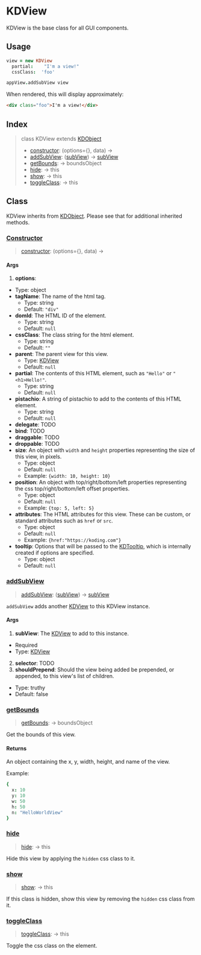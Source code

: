 # KDView

KDView is the base class for all GUI components. 


## Usage

```coffee
view = new KDView
  partial:    "I'm a view!"
  cssClass:  'foo'

appView.addSubView view
```

When rendered, this will display approximately:

```html
<div class="foo">I'm a view!</div>
```


## Index

> class KDView extends [KDObject][kdobject]
>   - [constructor](#constructor): (options={}, data) ->
>   - [addSubView](#addsubview): ([subView][kdview]) -> [subView][kdview]
>   - [getBounds](#getbounds): -> boundsObject
>   - [hide](#hide): -> this
>   - [show](#show): -> this
>   - [toggleClass](#toggleclass): -> this

## Class

KDView inherits from [KDObject][kdobject]. Please see that for additional 
inherited methods.

### [Constructor](https://github.com/koding/kd/blob/master/src/core/view.coffee#L72)
> [constructor](#constructor): (options={}, data) ->

#### Args

1. **options**:
  - Type: object
  - **tagName**: The name of the html tag.
    - Type: string
    - Default: `"div"`
  - **domId**: The HTML ID of the element.
    - Type:   string
    - Default: `null`
  - **cssClass**: The class string for the html element.  
    - Type: string
    - Default: `""`
  - **parent**: The parent view for this view.
    - Type: [KDView](./kdview.md)
    - Default: `null`
  - **partial**: The contents of this HTML element, such as `"Hello"` or 
    `"<h1>Hello!"`.
    - Type: string
    - Default: `null`
  - **pistachio**: A string of pistachio to add to the contents of this HTML 
    element.
    - Type: string
    - Default: `null`
  - **delegate**: TODO
  - **bind**: TODO
  - **draggable**: TODO
  - **droppable**: TODO
  - **size**: An object with `width` and `height` properties representing the 
    size of this view, in pixels.
    - Type: object
    - Default: `null` 
    - Example: `{width: 10, height: 10}`
  - **position**: An object with top/right/bottom/left properties representing 
    the css top/right/bottom/left offset properties.
    - Type: object
    - Default: `null`
    - Example: `{top: 5, left: 5}`
  - **attributes**: The HTML attributes for this view. These can be custom, or 
    standard attributes such as `href` or `src`.
    - Type: object
    - Default: `null`
    - Example: `{href:"https://koding.com"}`
  - **tooltip**: Options that will be passed to the 
    [KDTooltip](./kdtooltip.md), which is internally created if options are 
specified.
    - Type: object
    - Default: `null`

### [addSubView](https://github.com/koding/kd/blob/master/src/core/view.coffee#L439)
> [addSubView](#addsubview): ([subView][kdview]) -> [subView][kdview]

`addSubView` adds another [KDView](./kdview.md) to this KDView instance.

#### Args

1. **subView**: The [KDView](./kdview.md) to add to this instance.
  - Required
  - Type: [KDView](./kdview.md)
2. **selector**: TODO
3. **shouldPrepend**: Should the view being added be prepended, or appended, to 
  this view's list of children.
  - Type: truthy
  - Default: false

### [getBounds](https://github.com/koding/kd/blob/master/src/core/view.coffee#L325)
> [getBounds](#getbounds): -> boundsObject

Get the bounds of this view.

#### Returns

An object containing the x, y, width, height, and name of the view.

Example:

```coffee
{
  x: 10
  y: 10
  w: 50
  h: 50
  n: "HelloWorldView"
}
```

### [hide](https://github.com/koding/kd/blob/master/src/core/view.coffee#L336)
> [hide](#hide): -> this

Hide this view by applying the `hidden` css class to it.

### [show](https://github.com/koding/kd/blob/master/src/core/view.coffee#L341)
> [show](#show): -> this

If this class is hidden, show this view by removing the `hidden` css class from 
it.

### [toggleClass](https://github.com/koding/kd/blob/master/src/core/view.coffee#L318)
> [toggleClass](#toggleclass): -> this

Toggle the css class on the element.




[kdobject]: ../core/kdobject.md
[kdview]: ./
